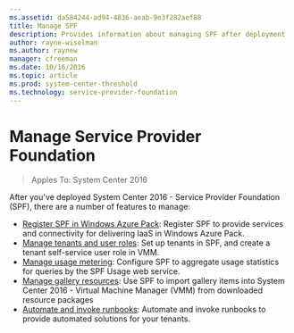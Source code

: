 ```yaml
---
ms.assetid: da584244-ad94-4836-aeab-9e3f282aef88
title: Manage SPF
description: Provides information about managing SPF after deployment
author: rayne-wiselman
ms.author: raynew
manager: cfreeman
ms.date: 10/16/2016
ms.topic: article
ms.prod: system-center-threshold
ms.technology: service-provider-foundation
---
```


# Manage Service Provider Foundation
>Apples To: System Center 2016

After you've deployed System Center 2016 - Service Provider Foundation (SPF), there are a number of features to manage:

- [Register SPF in Windows Azure Pack](manage-register-spf.md): Register SPF to provide services and connectivity for delivering IaaS in Windows Azure Pack.
- [Manage tenants and user roles](manage-tenants.md): Set up tenants in SPF, and create a tenant self-service user role in VMM.
- [Manage usage metering](manage-usage-metering.md): Configure SPF to aggregate usage statistics for queries by the SPF Usage web service.
- [Manage gallery resources](manage-gallery.md): Use SPF to import gallery items into System Center 2016 - Virtual Machine Manager (VMM) from downloaded resource packages
- [Automate and invoke runbooks](manage-runbooks.md): Automate and invoke runbooks to provide automated solutions for your tenants.
